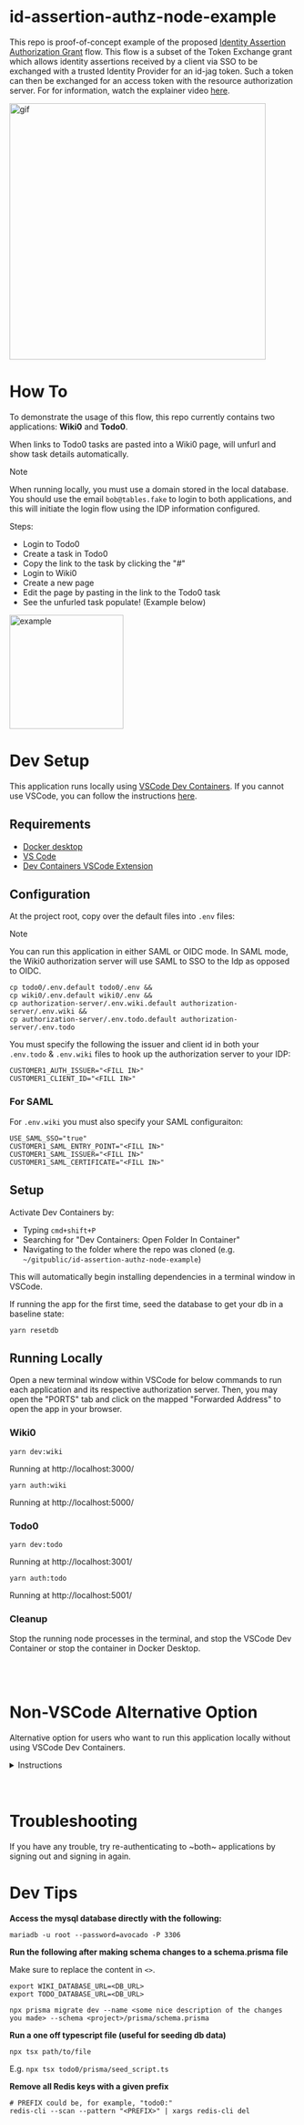# id-assertion-authz-node-example

This repo is proof-of-concept example of the proposed [Identity Assertion Authorization Grant](https://datatracker.ietf.org/doc/html/draft-parecki-oauth-identity-assertion-authz-grant) flow. This flow is a subset of the Token Exchange grant which allows identity assertions received by a client via SSO to be exchanged with a trusted Identity Provider for an id-jag token. Such a token can then be exchanged for an access token with the resource authorization server. For for information, watch the explainer video [here](https://www.youtube.com/watch?v=I0vdmg79Ga4).

<img src="images/id_assertion_authz_grant_flow.gif" alt="gif" width="450"/>

# How To

To demonstrate the usage of this flow, this repo currently contains two applications: **Wiki0** and **Todo0**.

When links to Todo0 tasks are pasted into a Wiki0 page, will unfurl and show task details automatically.
<br />

> [!NOTE]
> When running locally, you must use a domain stored in the local database.
> You should use the email `bob@tables.fake` to login to both applications, and this will initiate the login flow using the IDP information configured.

Steps:

- Login to Todo0
- Create a task in Todo0
- Copy the link to the task by clicking the "#"
  <br />
- Login to Wiki0
- Create a new page
- Edit the page by pasting in the link to the Todo0 task
- See the unfurled task populate! (Example below)

<img src="images/example.png" alt="example" width="200"/>

# Dev Setup

This application runs locally using [VSCode Dev Containers](https://code.visualstudio.com/docs/devcontainers/tutorial). If you cannot use VSCode, you can follow the instructions [here](#non-vscode-alternative-option).

## Requirements

- [Docker desktop](https://www.docker.com/products/docker-desktop/)
- [VS Code](https://code.visualstudio.com/)
- [Dev Containers VSCode Extension](https://marketplace.visualstudio.com/items?itemName=ms-vscode-remote.remote-containers)

## Configuration

At the project root, copy over the default files into `.env` files:

> [!NOTE]
> You can run this application in either SAML or OIDC mode. In SAML mode, the Wiki0 authorization server will use SAML to SSO to the Idp as opposed to OIDC.

```
cp todo0/.env.default todo0/.env &&
cp wiki0/.env.default wiki0/.env &&
cp authorization-server/.env.wiki.default authorization-server/.env.wiki &&
cp authorization-server/.env.todo.default authorization-server/.env.todo
```

You must specify the following the issuer and client id in both your `.env.todo` & `.env.wiki` files to hook up the authorization server to your IDP:

```
CUSTOMER1_AUTH_ISSUER="<FILL IN>"
CUSTOMER1_CLIENT_ID="<FILL IN>"
```

### For SAML
For `.env.wiki` you must also specify your SAML configuraiton:

```
USE_SAML_SSO="true"
CUSTOMER1_SAML_ENTRY_POINT="<FILL IN>"
CUSTOMER1_SAML_ISSUER="<FILL IN>"
CUSTOMER1_SAML_CERTIFICATE="<FILL IN>"
```

## Setup

Activate Dev Containers by:

- Typing `cmd+shift+P`
- Searching for "Dev Containers: Open Folder In Container"
- Navigating to the folder where the repo was cloned (e.g. `~/gitpublic/id-assertion-authz-node-example`)

This will automatically begin installing dependencies in a terminal window in VSCode.

If running the app for the first time, seed the database to get your db in a baseline state:

```
yarn resetdb
```

## Running Locally

Open a new terminal window within VSCode for below commands to run each application and its respective authorization server. Then, you may open the "PORTS" tab and click on the mapped "Forwarded Address" to open the app in your browser.

### Wiki0

```
yarn dev:wiki
```

Running at http://localhost:3000/

```
yarn auth:wiki
```

Running at http://localhost:5000/

### Todo0

```
yarn dev:todo
```

Running at http://localhost:3001/

```
yarn auth:todo
```

Running at http://localhost:5001/

### Cleanup

Stop the running node processes in the terminal, and stop the VSCode Dev Container or stop the container in Docker Desktop.

<br />
<br />

# Non-VSCode Alternative Option

Alternative option for users who want to run this application locally without using VSCode Dev Containers.

<details>
  <summary>Instructions</summary>

## Requirements

[Docker](https://www.docker.com/products/docker-desktop/)

[Node 20+](https://github.com/nvm-sh/nvm?tab=readme-ov-file#install--update-script)

```
curl -o- https://raw.githubusercontent.com/nvm-sh/nvm/v0.39.7/install.sh | bash
nvm install 20
nvm install-latest-npm
```

Yarn

```
npm install --global yarn
```

## Setup

### Configuration

Follow the section [Configuration](#Configuration)

### Installation

This install dependencies at the root and in the authorization sever, builds a local dependency package, and runs the initial DB schema migration.

```
yarn preinstall && yarn install && yarn postinstall && yarn server:install
```

### Database

If running the app for the first time, seed the database to get your db in a baseline state:

```
yarn resetdb
```

## Running Locally

First, standup Redis and MariaDB containers in a terminal window:

```
cd local-development
docker-compose up
```

#### Running Apps

Then, follow the section [Running Locally](#Running-Locally)

## Cleanup

To stop the application, stop all running node processes using Ctrl + C and run:

```
cd local-development
docker-compose down
```

</details>
<br />
<br />

# Troubleshooting

If you have any trouble, try re-authenticating to ~both~ applications by signing out and signing in again.

# Dev Tips

**Access the mysql database directly with the following:**

```
mariadb -u root --password=avocado -P 3306
```

**Run the following after making schema changes to a schema.prisma file**

Make sure to replace the content in `<>`.

```
export WIKI_DATABASE_URL=<DB_URL>
export TODO_DATABASE_URL=<DB_URL>
```

```
npx prisma migrate dev --name <some nice description of the changes you made> --schema <project>/prisma/schema.prisma
```

**Run a one off typescript file (useful for seeding db data)**

```
npx tsx path/to/file
```

E.g. `npx tsx todo0/prisma/seed_script.ts`

**Remove all Redis keys with a given prefix**

```
# PREFIX could be, for example, "todo0:"
redis-cli --scan --pattern "<PREFIX>" | xargs redis-cli del
```
